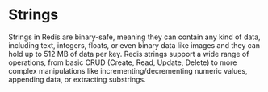 # Strings

Strings in Redis are binary-safe, meaning they can contain any kind of data, including text, integers, floats, or even binary data like images and they can hold up to 512 MB of data per key. Redis strings support a wide range of operations, from basic CRUD (Create, Read, Update, Delete) to more complex manipulations like incrementing/decrementing numeric values, appending data, or extracting substrings.
